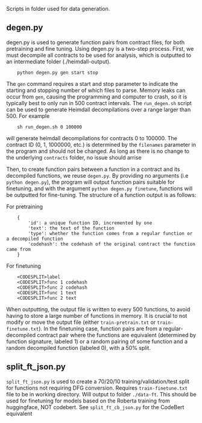 Scripts in folder used for data generation. 

## degen.py
degen.py is used to generate function pairs from contract files, for both pretraining and
fine tuning. Using degen.py is a two-step process. First, we must decompile all contracts
to be used for analysis, which is outputted to an intermediate folder (./heimdall-output).
```
    python degen.py gen start stop
```

The `gen` command requires a start and stop parameter to indicate the starting and stopping
number of which files to parse. Memory leaks can occur from `gen`, causing the programming
and computer to crash, so it is typically best to only run in 500 contract intervals. The 
`run_degen.sh` script can be used to generate Heimdall decompilations over a range larger
than 500. For example
```
    sh run_degen.sh 0 100000
```
will generate heimdall decompilations for contracts 0 to 100000. The contract ID (0, 1, 1000000, etc.)
is determined by the `filenames` parameter in the program and should not be changed. As long
as there is no change to the underlying `contracts` folder, no issue should arrise

Then, to create function pairs between a function in a contract and its decompiled functions, we 
reuse `degen.py`. By providing no arguments (i.e `python degen.py`), the program will output function
pairs suitable for finetuning, and with the argument `python degen.py finetune`, functions will be 
outputted for fine-tuning. The structure of a function output is as follows:

For pretraining
```
    {
        'id': a unique function ID, incremented by one
        'text': the text of the function
        'type': whether the function comes from a regular function or a decompiled function
        'codehash': the codehash of the original contract the function came from
    }
```

For finetuning
```
    <CODESPLIT>label
    <CODESPLIT>func 1 codehash
    <CODESPLIT>func 2 codehash 
    <CODESPLIT>func 1 text
    <CODESPLIT>func 2 text
```

When outputting, the output file is written to every 500 functions, to avoid having to store a large
number of functions in memory. It is crucial to not modify or move the output file (either `train-pretrain.txt` or `train-finetune.txt`). In the finetuning case, function pairs are from a regular-decompiled contract pair where
the functions are equivalent (determined by function signature, labeled 1) or a random pairing of some function and a random decompiled function (labeled 0), with a 50% split. 

## split_ft_json.py
`split_ft_json.py` is used to create a 70/20/10 training/validation/test split for functions not requiring DFG conversion. Requires `train-finetune.txt` file to be in working directory. Will output to folder `./data-ft`. This should be used for finetuning for models based on the Roberta training from huggingface, NOT codebert. See `split_ft_cb_json.py` for the CodeBert equivalent